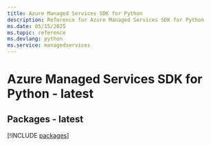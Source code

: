 ```yaml
---
title: Azure Managed Services SDK for Python
description: Reference for Azure Managed Services SDK for Python
ms.date: 05/15/2025
ms.topic: reference
ms.devlang: python
ms.service: managedservices
---
```

# Azure Managed Services SDK for Python - latest
## Packages - latest
[!INCLUDE [packages](managed-services-index.md)]